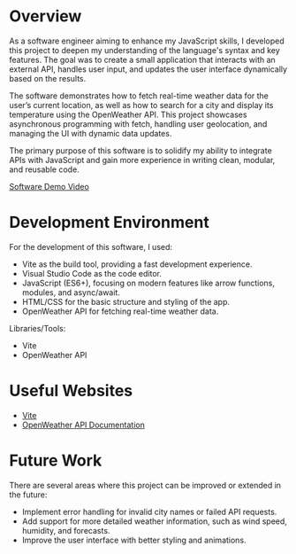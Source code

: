 # Overview

As a software engineer aiming to enhance my JavaScript skills, I developed this project to deepen my understanding of the language's syntax and key features. The goal was to create a small application that interacts with an external API, handles user input, and updates the user interface dynamically based on the results.

The software demonstrates how to fetch real-time weather data for the user’s current location, as well as how to search for a city and display its temperature using the OpenWeather API. This project showcases asynchronous programming with fetch, handling user geolocation, and managing the UI with dynamic data updates.

The primary purpose of this software is to solidify my ability to integrate APIs with JavaScript and gain more experience in writing clean, modular, and reusable code.

[Software Demo Video](https://youtu.be/FJRBaTEkBTw)

# Development Environment

For the development of this software, I used:

 - Vite as the build tool, providing a fast development experience.
 - Visual Studio Code as the code editor.
 - JavaScript (ES6+), focusing on modern features like arrow functions, modules, and async/await.
 - HTML/CSS for the basic structure and styling of the app.
 - OpenWeather API for fetching real-time weather data.

Libraries/Tools:

 - Vite
 - OpenWeather API

# Useful Websites

- [Vite](https://vitejs.dev/)
- [OpenWeather API Documentation](https://openweathermap.org/api)

# Future Work

There are several areas where this project can be improved or extended in the future:

 - Implement error handling for invalid city names or failed API requests.
 - Add support for more detailed weather information, such as wind speed, humidity, and forecasts.
 - Improve the user interface with better styling and animations.
